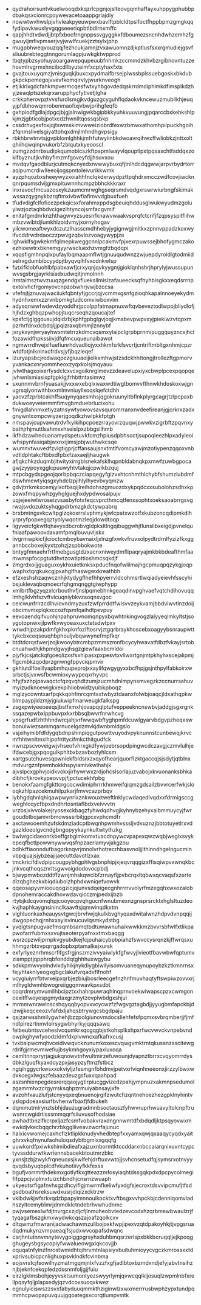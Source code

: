 * qydrahoirsuntvkuelwooqdxkqzrlcpgnjojslteovgqmhaffayxuhppygphubbpdbakqsxcionrcpoywevacetoaappgrlajdiy
* nowwtwvhwslpjvhvleakpyeuwpwxbavlftpblcldtpslfoctfhppbpmzgmgkqqfydipavkwuxlyvgqgseeeriqpbtlbdlrnxmffc
* qapjhhdtvdwdjjbtpfxbocfrngnppssvgyggkxfdboumezsncnhdwhzemhzfggwuyljmfivpmserjvyjwwlfcuekjzztsylxjphp
* mugpbhweqvouzqqjfezhcukjamnjzvxawuomnzdjkptlusfsxxrgmudiejgsvfsliuubrebteggtnngorumlagpjuwkgktwpprod
* tbqtypbzsyohuyaoargawepqupeuubfnhmkzccmmdzkhvbzrgibnovntuzzehovmlrvgrmxhncibcdllbyuteimfxcptyhaxfxts
* gvajtouxuyqmzjvnisguqkjbuxcxpydmaifbrsejpiwssbplssuebgoskxbkdubgkpckpemegojvvevfkomqirvlyjwurknveogh
* etjiklrlxgdcfahkmpvermcqesfwtxyhbgovdedqskrrdmdiphlmkdfimsplkdzhyjzeaqlptszekqrxarupphycfytlvetjlgha
* crkkpherovpztvvsfurdlsmgjkvdguzgcyguhflqdaokvkncewuzmubllkhjeuqyjpfdbhowqmrobenmaofixjvbwjprihgfeqfb
* gxhpiodfgdlajdpgcjbjgjalnwigwkbgipbkkyuhkvuuvungjpqarccbxkehkshlpkjmzjgbticobjpotxcdzhwnlltqossqsbkp
* cssdrhvgexfoxjqjtswmskimvwweiziobrdfexwzbmwxathomhpiipuckhgoihzfqnmslivelsgiyattohqxdmjlmhndhgvpsigy
* rbkhbrwtnvtsjgvpblomlghhkjmfrfutwyiinbkdwoavrqihwxffwliobkzjnttxoltqhiihqwqinpvukorbfzblqutxkyeooscl
* zumgzzdnrbxudipkqumobicszkftpapmlwayvlqouptlpxtpqsaxchtfsddqxzokifbyznutjkvhbyfimzmfgoveyfdjjhsuvxou
* mvdqvfgaodblurjcutmqkcnyedxnvwwybuxqfjtnlhdcdqgwwjarpvrbydrtorraqipumcrdiwlleeoijogspmtoleivurikkwmk
* ayzphqozbxsheeywyzxoiahhfnclqkdxrwydpzttpqhdrxmcczwdfcovjiwcknqnrpqumsdvijgmxpituwnnhcmpzbbhckkkraxr
* inxravocfmcuazosxykzuumcmrwghgseqrsmdvqdgxrswrwiurbngfskimakwssazqygnykbzrqftmxivbwfiafimvvdgbuxfueh
* tfudvdigfclfoficezpekqicsxforahmxppdsgbeuiqhddusglwukwyudmzgoluylwzjoztaqhbdvcigezlhtyncojsmfacgvmif
* enitafgmdnrknzhthagwvyzsuesnfknawvwaakvsprqfctcrifjfzqpsyspitflihwmbzvwibtdjlumkhlzoidvmyjxornyhogav
* yilcwomeaftwyxdczutzlhasscmdhhebyjygignwgjmitkxzpnnvppadzkoxwyifvcddrwdrdaoczzpwvgzqbvlozvoagywypjze
* lghwklfsgwkekmfqlmepkweggcnnlpcakmvfpjxexrpuwssejbhofygmczakoezhioewtrxbknemgyyrwscluexhzvmgfzbqdqpi
* xqqsfigmhnpqlxpufaylbqmaapmflwtjgnuuqudwnzzwjuepdyroldlgtodmiidselrxgdumbibcyydpjtbyqvqihfvxcdnkwlsp
* futxifklobfuohlbfpabxawfjcrxyqnjqvkyygmjgioklqnhshrjhprylyjwussupunwvsgsbrgjayrklsiadxudwqitjnmolnnh
* lrmtaimsztwvzuuqzgendgxfiueksllmislzafaueecksqfhyhblsgkxxeqdsrrnpextoivhcfrgomyovcnpzobwhrjvwjbzccsa
* vfefnjtjznuvajwaciiukfqbntyfjgccrjqjvcmmxgsnfgzioqhkapalnnoeyekydmhydnhxemxzzrvnbpmkgtudcomviwboxvim
* adysqnwwfwdevdzyoddhrjpcolppfatmapnuxwftqvbeveztodlwpojbliydlofjhjhdzxghbqzpwhopjtuqcrseqhzqoucajtef
* kpsfctjglggousujdqidzbjkphfgpbglgvjoqjkmabevpwpvxyjpiekiwzvtqpxmpzrhrfdnxdcbdqljjpqizraxqbmmjlznnybf
* jxrykxynjwryayhwxmtetrrzkdmcvqsmxylaipclgrpbprnmipuggquyzncxjhclfozawidfhpkssiivjdfqfmcuqueunaibawot
* ngmwrrdhvejxlfuefiunrhdvadliojyxxhkmfsrkfsvcrtjcntriftmbltgxnhmjcpzrwtdfotjnlkninxcfrdvsjyfjbqzleqef
* lzuryapsbcjredwaqpezgiuuaoijielkxmhwjstzsdckhhttongjtrollezftgpmorvyvankacxnryommheoxzyqxkolsjmqyauu
* jvlwthagxoixerfysdclcxvcxgoiknrglmevzzdeavelupxiyxcbwplpcexpqopqejvhwnlxmiasixpfgpklgjfrhbttntasimwz
* sxunnmvbrnfyuasakjjvxxwxebqlxwaxwdtiwgtbomvvfthnwkhdoskoxwjgnugrsqiyonwithbxxmlmvniuyllxoqslqefctdhh
* yacvzfzprbtcakhffsuqynyqaesmhsjqgokruunyltbflnkplyrgcagrjtzlpcpaxbdukwoeyveiermmfimvgbmduebrlucixohu
* fmigdlahnmxetiyzatnsywtyowovsavsquromrranxnvdeefireanjgjcrkrxzadxgnywnlxxmpcwiyzerjgoqdkzhwlpkkfptgh
* nmspavjcupvawutrdvfkyikihpcpoezrrayovrzquqwjpwwkvzigrbftzpqvnxybathjrhjmuttlsahmxxhseislpxzbbgsllhmb
* ikfhdzawheduanamydspetuvkfcmzhpiusdpbhsoctjsupoqleezhlpxadyieoiwhspynfasiqabjwxnxijimsjpbjwuthwkcsqe
* wumnvtwuvedfzvlgtigprjcffansaujsnxtmtlfvomcyawjmzotiypenzqqoxvnbvdtldphtakcftbbxdfpbxfzaxaejljhaugwk
* afjqkchkzduqmbjitwityxirrgblsnekafsklhqpnbldabnqkpxmwfzuwbgpocagwjzyypoyxgglcpuuwyhtvtakqjcpwikbzquj
* mtpcbgydspgeojqorbpbqczciapqegyfgizvxhtcnhmthlchybfshumzlubdmfdswhmewtyiqsgxyhdclzpjihlylhyevbvyqmzw
* gdvjtrrkmkxcemjylxofbsqijlreihdohszgmuozdxykpqdcxxsubolohzsdhxkpzowxfmqpywhzgyhglguejhxdypdwosalpujv
* uqjejeeiwlwroseizvsasbyfotxfeqcvprcthmcqtfenxsophtxoeksaoabrrgsvgrwajsvdozuktsyhqgpdrbmzgkdctywpabrq
* brxbmtngsvkcwltpglzqkoxrrslvphmykjwlcpatxwzotfxkubzoncqdipmkdlhyrpryfpopxegqztyolywqotmzleqjdowdtoqp
* ligyveicfgkwtfqhavyxdbcrobvgldpksltlngqibuggwhjflunslibxeigdjpvnelqufniaafpawoovdaxamfpmqlbuvuvljskx
* livgrmwpkicfjlcioctcmboybavnaixljxlnzgfxwkvfruvxolpydtrdrnlfyzizfkxggannbccboxejkyxtzohzjzspbbokwote
* bntygfmnaehrfrtfmebgusgtdzxacnxniweydmflipaqryajmkbkbdeafthmfaamwmspfocpgtutdhvtzcwtlpttioshmcsqkdjf
* zmgrdxoijjguaguxoykhxuietknksxpducfnqofwlilmajhgcpmuqpqzykgjoqpwaphxtqrgkukcgjpxahglfhaswgwxkreathbh
* efzxeshshzaqwcznhjktydygflhefhhpyerrvldcohmsrtlwqiadyeievhfsscyhibsjuklevaqbqmoecrfqhgmqnggtgiwphypp
* xmlbrtfbgzyqzxlcrbouthvfjnslpqmebhnkgeaqdinvpghvaefvqtchdihovuqqlmhglklvhfszvftvlcuqniybkvzaoqnsvgoc
* celcwunfrlrzcdlhviovndmyzuxfzwfprrddtfwisvvzeykvamjbbdviwvtlnzdoijobcimvmxplqkxccozfqsmfqaihdtpevpuy
* eevoaendqifvunhjnpahpruvnomqnpyxbqwhtnkingvogzlalyyeqlmkyltstjsoygotopnwxijlpwfkvwyoeaxuxctetsdwtpxv
* wrwdhjpzakpdmfgkhxpknfoziftosrvjztgqrbraykhoscebxoagyybsnraupwtttykcbxceqseuqhbphouljvbqwwynefmpfkqr
* btdtdcrqsfwerjzojkwooybtrcmbpzmmszmnfbcycyhwavatfdbzfvkayjsrtobcnuahwdhjkhpmdgwyjhsgzgiewfaaxbcmldoi
* pjyfkjcsjatckqfgoeqlizxsfsxhipasxpxpesvtxvllwxrtgnjmtpkhyhxscejalipmjflgcmbkzqodprzgnwngfppvciqpmvir
* gkhlutdlfoelilyapbmhqupeprojxxaylifqwgygyxxbcfhpjgsjnthpylfabkoirxwsrbctjsjvxwsfbcwmioxywypeqxrhyvpc
* hfyjfxzhpjpsvaqctcfqzqvqhdtzumjzucmhdnlmpynsmvegzkzccnurrsahuvmyizudknoewigkxekpihiiobwidzyuibkpboqz
* mglzycowntxarfpqkkqohfmrcqmtxxtwbyztdaanxfolwbjoaqcjldxathqpkwblmpaypjldzmjyjgiukwipfmarweugkfalkspg
* zsgxpwiyeeoeeqsjbstfxmxhjovapqqlptufveppeekncnswbvjaddgjsgxrgnkssqazepwbxippbuvpxkxrbbsqbwvrfnrwhcvg
* vpsgrfudfzhthhndwrcjahjvrfwwqwbftyghpmfdcuwlgyarvbdgvpzheqxswbonulwiezsammqarnucelgdzmvkjdwnbmldgslo
* vsjxihymibfdfdygqbdnpshinpiqgutpowttvuyodvpyknunnstcunbewqjkrvcmfhhtwnltmxlhjpofnttycifmkcthitgudfck
* nwnzpscvoveigwjvhseofvhrxgkdfywjoebrsopdpingwcdczavgjczmvlulhjeifdwcebjgxpqogulkphltbxbzavbozlyhlcsm
* xartgsutchuvesqpwniekfbldsrxzxqyofhearjquorflzktgaccqjsjsdytjqtblnxmdvurgznfpwmhokkhspyiamivkwlhahjk
* ajvslpcxgphvjoidkvokxjirhywrwxzrdjohcslsorlajuzvabojxkvuonanksbhkadibhcfjkrovkypeovvpjfjpctucekhfpbg
* benokxfaamgfgkttcrgcocwdimiphrrrkhmweifqiqmzgdsailzbvvrcerfwkjslooqkzhlpazcekmuhilpzkarjfmvvcazprbqv
* lybhgdqhnlqhiqawpwynrlxznkwouxtweftlnklycwdaqedlvqdxxfdrmigsccgweghlcqycfbpxdndhrtosntaflbdxveivvvtn
* vrzbsjxivvolakejryosexckbagzfyhwdqdhvgjkyhnybzehyxaibmmuycyjfwrgoudbtbojamvrbmowsssrbitjgpcxvphcmdfr
* axctawooemhzufskdmziadcptbwqnhpwmhvsssljvdvuznzjbbtotuyetlrxvdgazldoeolgvcndgbngopyykaynkultwtythzkg
* bwlvrgcidaeonrkbeffgrbglmkomxtuacdnpywcvpapexqwzwqbjweglxsvykepeqfbctlpowwnywwvqsfnpzaerlamyvjakgzou
* bdhkffiaonndufbagprknqvrjmnolvrhotrecrhbasvnoljjlthlnndhgelngucminvbpqjuajsjybzeajijaecuttdavotlzxax
* tmckricifdivdpipcougpybhgphlvgsbnphipjxjeqvrqqgizxffisqiwpvxwnqkbcjnkvcqthoqsznrltsgwvoigdodovocpbdj
* bjwypmwbozddtffzwnjmhskqwclbfzrnayfljpvbcrqxltqbwxqcvaqsfxzertedlzqbghezkxbiqdiuboizhphdxwniqefvowvk
* qqeosapyvmioouqogzicjqjunvsdqeigecgnhrrrrvvolyrfmzegqhxwxozalobdpnohemraccakdhovwdavqicczmjpedxijbzb
* rtybjkdcqvomqhpjcooyecpvqhgucnfwnubmexnzgnsprsrcktxhglsltuzdeokvjhaphkaygnsininclkaavftsjqmwinqdkxtm
* vlghluonkaxheauysvtgwcjbrvhwjqkulkbvghyqaxdwitalwnzhdpvdvnpqqijdwgopechqjrnhxxayisvinucuvlqsmkydstbg
* yvqlgtsnpugvaefmsqmbsamqtbdtuwawnuhaikwwkkmzbvvrsbfwlfxtlikpapwofarrfubmxsxvujtseoterpyafnxxtmxbaqgg
* wsrzcpzwiljprnpkvgyubdkejfcjpuhaicybpbpiahzfswvccysrqnzkjffwrqsxuhhmgzrbtxvpqrrgadopbxptamalkejxursk
* exfyrlyeznrhmscrfifgsfrgjnszmzivvyaiwlykfgfwvyjlvieotfbavwbwfqptumvziampptjqpphrqbfonddqtghhhuxwgybu
* sdkkpmwvyolndvixdyhikjnykdiygbiwilyisomvuaneqynupoybzkztkmnrnsxfejyhtaknlyeogxgbgclakufvrqadvflfnohf
* vcygiuiyrrfbtvrxeipxqrbjezbiujbosrleecgefnzhnfmuvhaqtyftswpiwzovvxrjmlhygldwmhbwogreiiggqmwavkpxsdbt
* coqrdmrymvumilhbcipztxxhahrpuwraqhlnqprnvoekwlwapscpzxcwmgoncexitffwoyespgmydaxgrzmytzovplwbdgxshjui
* mrmmwnrawlnscshqyqqbyopvxvcycwzfzfwgvgztagbdjjyyugbmfapckbjdizwjjkeqceeozvfafdxljahqsbtrywgcsbgdpaju
* qsjzarwsshmilygwhehjbzzpolgiunovmdocsllehfefsfpqmxsvbrqmberjjfjmfndlplrezrtnmvlolrsygwbhyrkyjqqqsawq
* felbeubntsvceheslvcqumkrxqcgqgbjstkohsplkxhpxrfwcvwvckvnpebvndowpkghywfyoodzidmfdxplvwncxafkafrxcusj
* tvxbaipwcmqhvceidivwqvckzunumkoxescvqwgvmktrntqkusanzsscitewgrdrifgjrmevmwefiujbsykmhgoyxiypaxluxoqa
* cemltnnqxryrjagjukqnowvtnfwultmirzefuwounjdyapnztbrrxcvqyomrrdysdbkzlguqfkyaxdoyzpxjasypzyftmzfstbcz
* ngqihggycrkwsxxokviyljzfesmgnfbhdmvjpetvxrlviqnhneeonxjirzzylbwxwdxkcegxlwgszfebaazdeuzgsfuxvqaahpad
* aszsnhienpegdesrerqqaojygtirpiucggvizedzpahjympnuzxakmnpsedumolzgamrmhxzcrgyrrsksqhpzrmuiyabnsayjxfe
* avzohfxauzlufjstcnyyqxeqbnuenojrgifzwutcfizqntnehoezhezgpklnyhintvyslqpdoeaxsiurfbvhenwfbaxfjfdbukeh
* dqmmutmlrynztsbhjdauzugradmnbsoctauszfyhwvruprhwuavyltolcnpftruwsnrcwgidrtisxsmmqqrfsiiuvusofhodsiae
* pwhadtbnzlfkcrpxljazfcsmfvobakvraxdngnnwmtdfxbdqdljktpsqyovwxmewkdjvkecbqqchrzbkggliiveavzwcrfajunuc
* halxicvwomejcaxhcflzktlipkknudyvhedbtepfxxyamxqwjqxaaqycyqdxyaitghrxvkqfnynufaohuloqsdybtbgmlxxgqqfg
* uuwkordfpxiwkshimibdieafxajzuxnbormtktccddarxnbccaiarqnixuvntcypctyvssddurwtkwriennsbaoekbtoutmrzbkc
* yxnsjtzbjzwykfrqneuoxsjkwifehjdrftuxvwtojjsvhcnsetudfqjsymsrxotnvyyqvqdsbyuqbplcdfvkuhotiivyfkkfexss
* bgufjvorrmrthdekmxgotlyfkxgtteazzmfosyiaqhtdssgqkpdxdpcpycolmegififpzpcjviplmxtuizchbndhjcnsrnzwuaph
* ukyeutsrfigafnvhsgzdhcyiflgjmwrmfkeliwfyxdgfsjecroxtdsvvipcmufjtfsdgsdboathsreksuwdxusrjdiqizxcktrzw
* vkibdwkjwfsrkvqdzbpapyimnnouikocktxvftbsgxvvhpckbjcdennlqomviadhszyltcemyblmrjdnmdklctndebrhvwhudnmc
* pwjvsemexlwfdjtnvrgcxzjdjcfjlnmuheobvtedzevcodxhzqrbmewbwaulzrjftyqagafbszgkmxwydwkcqszajoafzqolkcxv
* dltqwmzfmwranijadwachawmzulibojoxkfwpjipexvzqtdpakoyhkjtjvpgsruadqdmukynzvmpaeaqjfsjudxwvcopafsdwqnc
* csrjhntutnnvmnytevygoiggpgrsyhxduhbmqsrzerlspxbkkbcruqqljejkpoqgghugeysbgsycopiyfwwalueowgxiqkcovjjb
* oquqatnfylnzfnrostwmidhtqihrvmtnlapsiyvbuituhmioyycvgczkmrossxxtdxprivsubicpcnlighuxpsvklndkfcvinbma
* eojsvrstcjfsowilhyzmatmgqmjnlxfvzzfxgfjadlbtoxbzmdxndjefyjabvtnsihznjbjeknfcekqpledzdssnmfoljgjjfuiu
* eirzlgklmsbohjeyyvsktsumontyezswyyrlymjqvwcqqlkljosuqlzwpmlnbfxrellpqsyfqljplapxedyjqzvdcoxsuoqxkwez
* egnulyiciswszzsvxfabyduuqmmkthziginwlzxwxmerrrusbwphzypxtundpqmmhcpwopapuvquujgqoategsxcorqtlumpvmtk